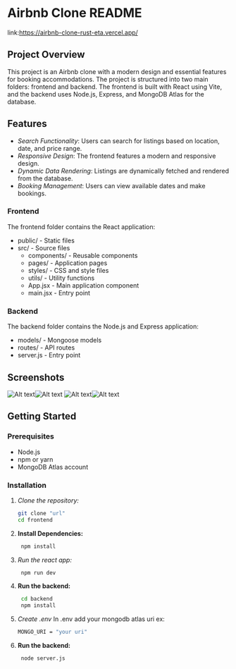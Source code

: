 # Airbnb Clone README
link:https://airbnb-clone-rust-eta.vercel.app/
## Project Overview

This project is an Airbnb clone with a modern design and essential features for booking accommodations. The project is structured into two main folders: frontend and backend. The frontend is built with React using Vite, and the backend uses Node.js, Express, and MongoDB Atlas for the database.

## Features

- *Search Functionality*: Users can search for listings based on location, date, and price range.
- *Responsive Design*: The frontend features a modern and responsive design.
- *Dynamic Data Rendering*: Listings are dynamically fetched and rendered from the database.
- *Booking Management*: Users can view available dates and make bookings.


### Frontend

The frontend folder contains the React application:

-   public/ - Static files
-   src/ - Source files
    -   components/ - Reusable components
    -   pages/ - Application pages
    -   styles/ - CSS and style files
    -   utils/ - Utility functions
    -   App.jsx - Main application component
    -   main.jsx - Entry point

### Backend

The backend folder contains the Node.js and Express application:

-   models/ - Mongoose models
-   routes/ - API routes
-   server.js - Entry point

## Screenshots
![Alt text](https://github.com/SHARADASAWA/AirBnB-Clone/blob/main/WhatsApp%20Image%202024-06-30%20at%208.12.09%20PM.jpeg)![Alt text](https://github.com/SHARADASAWA/AirBnB-Clone/blob/main/WhatsApp%20Image%202024-06-30%20at%208.12.45%20PM.jpeg)
![Alt text](https://github.com/SHARADASAWA/AirBnB-Clone/blob/main/WhatsApp%20Image%202024-06-30%20at%208.13.05%20PM.jpeg)![Alt text](https://github.com/SHARADASAWA/AirBnB-Clone/blob/main/WhatsApp%20Image%202024-06-30%20at%208.13.54%20PM.jpeg)



## Getting Started

### Prerequisites

- Node.js
- npm or yarn
- MongoDB Atlas account

### Installation

1. *Clone the repository:*

   ```bash
   git clone "url"
   cd frontend
2. **Install Dependencies:**

   ```bash
	npm install
3. *Run the react app:*

   ```bash
	npm run dev
4. **Run the backend:**

   ```bash
	cd backend
	npm install
5. *Create .env*
	In .env add your mongodb atlas uri 
	ex:
	  ```bash
	MONGO_URI = "your uri"
6. **Run the backend:**

   ```bash
	node server.js

